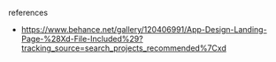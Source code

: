 references
- https://www.behance.net/gallery/120406991/App-Design-Landing-Page-%28Xd-File-Included%29?tracking_source=search_projects_recommended%7Cxd